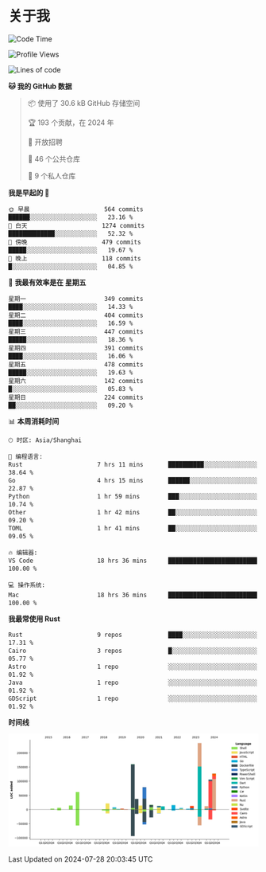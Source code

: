 # 关于我

<!--START_SECTION:waka-->
![Code Time](http://img.shields.io/badge/Code%20Time-2%2C978%20hrs%2044%20mins-blue)

![Profile Views](http://img.shields.io/badge/%E4%B8%AA%E4%BA%BA%E8%B5%84%E6%96%99%E8%A7%82%E7%9C%8B%E6%AC%A1%E6%95%B0-0-blue)

![Lines of code](https://img.shields.io/badge/%E4%BB%8E%E3%80%8CHello%20World%E3%80%8D%E8%B5%B7%E6%88%91%E5%B7%B2%E7%BB%8F%E5%86%99%E4%BA%86-960.3%20thousand%20%E8%A1%8C%E4%BB%A3%E7%A0%81-blue)

**🐱 我的 GitHub 数据** 

> 📦  使用了 30.6 kB GitHub 存储空间 
 > 
> 🏆 193 个贡献，在 2024 年
 > 
> 💼 开放招聘
 > 
> 📜 46 个公共仓库 
 > 
> 🔑 9 个私人仓库 
 > 
**我是早起的 🐤** 

```text
🌞 早晨                     564 commits         ██████░░░░░░░░░░░░░░░░░░░   23.16 % 
🌆 白天                     1274 commits        █████████████░░░░░░░░░░░░   52.32 % 
🌃 傍晚                     479 commits         █████░░░░░░░░░░░░░░░░░░░░   19.67 % 
🌙 晚上                     118 commits         █░░░░░░░░░░░░░░░░░░░░░░░░   04.85 % 
```
📅 **我最有效率是在 星期五** 

```text
星期一                      349 commits         ████░░░░░░░░░░░░░░░░░░░░░   14.33 % 
星期二                      404 commits         ████░░░░░░░░░░░░░░░░░░░░░   16.59 % 
星期三                      447 commits         █████░░░░░░░░░░░░░░░░░░░░   18.36 % 
星期四                      391 commits         ████░░░░░░░░░░░░░░░░░░░░░   16.06 % 
星期五                      478 commits         █████░░░░░░░░░░░░░░░░░░░░   19.63 % 
星期六                      142 commits         █░░░░░░░░░░░░░░░░░░░░░░░░   05.83 % 
星期日                      224 commits         ██░░░░░░░░░░░░░░░░░░░░░░░   09.20 % 
```


📊 **本周消耗时间** 

```text
🕑︎ 时区: Asia/Shanghai

💬 编程语言: 
Rust                     7 hrs 11 mins       ██████████░░░░░░░░░░░░░░░   38.64 % 
Go                       4 hrs 15 mins       ██████░░░░░░░░░░░░░░░░░░░   22.87 % 
Python                   1 hr 59 mins        ███░░░░░░░░░░░░░░░░░░░░░░   10.74 % 
Other                    1 hr 42 mins        ██░░░░░░░░░░░░░░░░░░░░░░░   09.20 % 
TOML                     1 hr 41 mins        ██░░░░░░░░░░░░░░░░░░░░░░░   09.05 % 

🔥 编辑器: 
VS Code                  18 hrs 36 mins      █████████████████████████   100.00 % 

💻 操作系统: 
Mac                      18 hrs 36 mins      █████████████████████████   100.00 % 
```

**我最常使用 Rust** 

```text
Rust                     9 repos             ████░░░░░░░░░░░░░░░░░░░░░   17.31 % 
Cairo                    3 repos             █░░░░░░░░░░░░░░░░░░░░░░░░   05.77 % 
Astro                    1 repo              ░░░░░░░░░░░░░░░░░░░░░░░░░   01.92 % 
Java                     1 repo              ░░░░░░░░░░░░░░░░░░░░░░░░░   01.92 % 
GDScript                 1 repo              ░░░░░░░░░░░░░░░░░░░░░░░░░   01.92 % 
```



**时间线**

![Lines of Code chart](https://raw.githubusercontent.com/catusax/catusax/master/assets/bar_graph.png)


 Last Updated on 2024-07-28 20:03:45 UTC
<!--END_SECTION:waka-->
